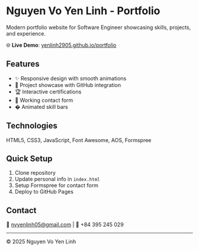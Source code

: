 # Nguyen Vo Yen Linh - Portfolio

Modern portfolio website for Software Engineer showcasing skills, projects, and experience.

🌐 **Live Demo**: [yenlinh2905.github.io/portfolio](https://yenlinh2905.github.io/portfolio/)

## Features

- ✨ Responsive design with smooth animations
- 💼 Project showcase with GitHub integration  
- 🏆 Interactive certifications
- 📨 Working contact form
- � Animated skill bars

## Technologies

HTML5, CSS3, JavaScript, Font Awesome, AOS, Formspree

## Quick Setup

1. Clone repository
2. Update personal info in `index.html`
3. Setup Formspree for contact form
4. Deploy to GitHub Pages

## Contact

📧 nvyenlinh05@gmail.com | 📱 +84 395 245 029

---

© 2025 Nguyen Vo Yen Linh
